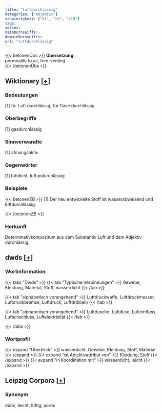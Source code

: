 ```yaml
---
title: "luftdurchlässig"
kategorien: ["Adjektiv"]
schwierigkeit: ["k1", "h2", "r19"]
tags:
series:
mainDornseiffs:
domainDornseiffs:
url: "luftdurchlässig"
---
```


{{< betonenÜbs >}}
**Übersetzung:**  
permeable to air, free-venting  
{{< /betonenÜbs >}}

## Wiktionary [[+](https://de.wiktionary.org/wiki/luftdurchlässig)]

### Bedeutungen
[1] für Luft durchlässig; für Gase durchlässig  

### Oberbegriffe
[1] gasdurchlässig  

### Sinnverwandte
[1] atmungsaktiv  

### Gegenwörter
[1] luftdicht, luftundurchlässig  

### Beispiele
{{< betonenZB >}}
[1] Der neu entwickelte Stoff ist wasserabweisend und luftdurchlässig.  

{{< /betonenZB >}}
### Herkunft
Determinativkompositum aus dem Substantiv Luft und dem Adjektiv durchlässig  



## dwds [[+](https://www.dwds.de/wb/luftdurchlässig)]

### Wortinformation
{{< tabs "Dwds" >}}
{{< tab "Typische Verbindungen" >}}
Gewebe, Kleidung, Material, Stoff, wasserdicht
{{< /tab >}}

{{< tab "alphabetisch vorangehend" >}}
Luftdruckwaffe, Luftdruckmesser, Luftdruckbremse, Luftdruck, Luftdribbeln
{{< /tab >}}

{{< tab "alphabetisch vorangehend" >}}
Luftdusche, Luftdüse, Lufteinfluss, Lufteinschluss, Luftelektrizität
{{< /tab >}}

{{< /tabs >}}

### Wortprofil
{{< expand "Überblick" >}} wasserdicht, Gewebe, Kleidung, Stoff, Material {{< /expand >}}
{{< expand "ist Adjektivattribut von" >}} Kleidung, Stoff {{< /expand >}}
{{< expand "in Koordination mit" >}} wasserdicht, leicht {{< /expand >}}

## Leipzig Corpora [[+](https://corpora.uni-leipzig.de/en/res?word=luftdurchlässig&corpusId=deu_newscrawl-public_2018)]


### Synonym
dünn, leicht, luftig, porös

